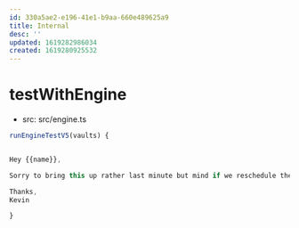 ```yaml
---
id: 330a5ae2-e196-41e1-b9aa-660e489625a9
title: Internal
desc: ''
updated: 1619282986034
created: 1619280925532
---
```



# testWithEngine
- src: src/engine.ts

```ts
runEngineTestV5(vaults) {


Hey {{name}},

Sorry to bring this up rather last minute but mind if we reschedule the onboarding? Had a calendar mishap and ended up over booking. You can find the updated slots here: https://calendly.com/d/mqtk-rf7q/onboard

Thanks,
Kevin

}
```